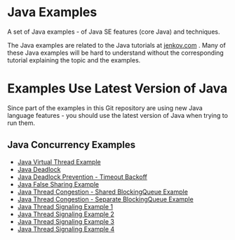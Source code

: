 # Java Examples
A set of Java examples - of Java SE features (core Java) and techniques. 

The Java examples are related to the Java tutorials at <a href="https://jenkov.com">jenkov.com</a> .
Many of these Java examples will be hard to understand without the corresponding tutorial explaining the topic and
the examples.

# Examples Use Latest Version of Java
Since part of the examples in this Git repository are using new Java language features - you should use the 
latest version of Java when trying to run them.


## Java Concurrency Examples

 - [Java Virtual Thread Example](https://github.com/jjenkov/java-examples/blob/main/src/main/java/com/jenkov/java/concurrency/virtualthreads/VirtualThreadExample.java)
 - [Java Deadlock](https://github.com/jjenkov/java-examples/blob/main/src/main/java/com/jenkov/java/concurrency/deadlock/DeadlockExample.java) 
 - [Java Deadlock Prevention - Timeout Backoff](https://github.com/jjenkov/java-examples/blob/main/src/main/java/com/jenkov/java/concurrency/deadlock/prevention/DeadlockTimeoutExample.java)
 - [Java False Sharing Example](https://github.com/jjenkov/java-examples/blob/main/src/main/java/com/jenkov/java/concurrency/falsesharing/FalseSharingExample.java)
 - [Java Thread Congestion - Shared BlockingQueue Example](https://github.com/jjenkov/java-examples/blob/main/src/main/java/com/jenkov/java/concurrency/threadcongestion/ThreadCongestionExample.java)
 - [Java Thread Congestion - Separate BlockingQueue Example](https://github.com/jjenkov/java-examples/blob/main/src/main/java/com/jenkov/java/concurrency/threadcongestion/ThreadCongestionExample2.java)
 - [Java Thread Signaling Example 1](https://github.com/jjenkov/java-examples/blob/main/src/main/java/com/jenkov/java/concurrency/threadsignaling/ThreadSignalingExample.java)
 - [Java Thread Signaling Example 2](https://github.com/jjenkov/java-examples/blob/main/src/main/java/com/jenkov/java/concurrency/threadsignaling/ThreadSignalingExample2.java)
 - [Java Thread Signaling Example 3](https://github.com/jjenkov/java-examples/blob/main/src/main/java/com/jenkov/java/concurrency/threadsignaling/ThreadSignalingExample3.java)
 - [Java Thread Signaling Example 4](https://github.com/jjenkov/java-examples/blob/main/src/main/java/com/jenkov/java/concurrency/threadsignaling/ThreadSignalingExample4.java)


